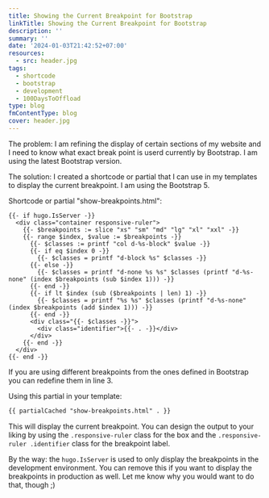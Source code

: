 ```yaml
---
title: Showing the Current Breakpoint for Bootstrap
linkTitle: Showing the Current Breakpoint for Bootstrap
description: ''
summary: ''
date: '2024-01-03T21:42:52+07:00'
resources:
  - src: header.jpg
tags:
  - shortcode
  - bootstrap
  - development
  - 100DaysToOffload
type: blog
fmContentType: blog
cover: header.jpg
---
```


The problem: I am refining the display of certain sections of my website and I need to know what exact break point is userd currently by Bootstrap. I am using the latest Bootstrap version.

The solution: I created a shortcode or partial that I can use in my templates to display the current breakpoint. I am
using the Bootstrap 5.

Shortcode or partial "show-breakpoints.html":

```go-template
{{- if hugo.IsServer -}}
  <div class="container responsive-ruler">
    {{- $breakpoints := slice "xs" "sm" "md" "lg" "xl" "xxl" -}}
    {{- range $index, $value := $breakpoints -}}
      {{- $classes := printf "col d-%s-block" $value -}}
      {{- if eq $index 0 -}}
        {{- $classes = printf "d-block %s" $classes -}}
      {{- else -}}
        {{- $classes = printf "d-none %s %s" $classes (printf "d-%s-none" (index $breakpoints (sub $index 1))) -}}
      {{- end -}}
      {{- if lt $index (sub ($breakpoints | len) 1) -}}
        {{- $classes = printf "%s %s" $classes (printf "d-%s-none" (index $breakpoints (add $index 1))) -}}
      {{- end -}}
      <div class="{{- $classes -}}">
        <div class="identifier">{{- . -}}</div>
      </div>
    {{- end -}}
  </div>
{{- end -}}
```

If you are using different breakpoints from the ones defined in Bootstrap you can redefine them in line 3.

Using this partial in your template:

```html
{{ partialCached "show-breakpoints.html" . }}
```

This will display the current breakpoint. You can design the output to your liking by using the `.responsive-ruler` class for the box and the `.responsive-ruler .identifier` class for the breakpoint label.

By the way: the `hugo.IsServer` is used to only display the breakpoints in the development environment. You can remove this if you want to display the breakpoints in production as well. Let me know why you would want to do that, though ;)
